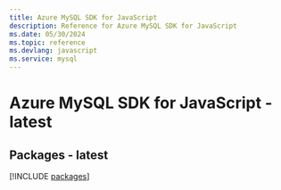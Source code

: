```yaml
---
title: Azure MySQL SDK for JavaScript
description: Reference for Azure MySQL SDK for JavaScript
ms.date: 05/30/2024
ms.topic: reference
ms.devlang: javascript
ms.service: mysql
---
```

# Azure MySQL SDK for JavaScript - latest
## Packages - latest
[!INCLUDE [packages](mysql-index.md)]